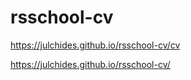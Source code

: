# rsschool-cv

https://julchides.github.io/rsschool-cv/cv

https://julchides.github.io/rsschool-cv/
